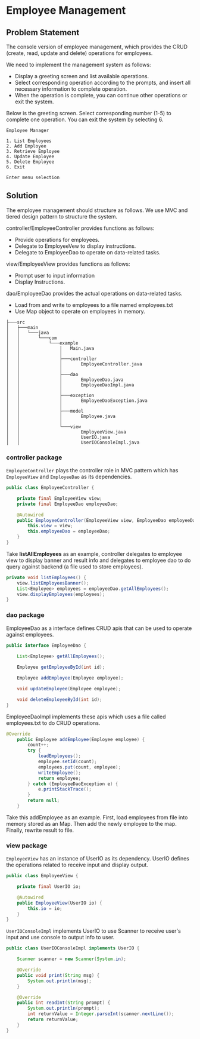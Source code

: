 # Employee Management

## Problem Statement

The console version of employee management, which provides the CRUD (create, read, update and delete) operations for employees.

We need to implement the management system as follows:

- Display a greeting screen and list available operations.
- Select corresponding operation according to the prompts, and insert all necessary information to complete operation.
- When the operation is complete, you can continue other operations or exit the system.

Below is the greeting screen. Select corresponding number (1-5) to complete one operation. You can exit the system by selecting 6.

```shell
Employee Manager

1. List Employees   
2. Add Employee     
3. Retrieve Employee
4. Update Employee  
5. Delete Employee  
6. Exit

Enter menu selection
```

## Solution

The employee management should structure as follows. We use MVC and tiered design pattern to structure the system.

controller/EmployeeController provides functions as follows:

- Provide operations for employees.
- Delegate to EmployeeVew to display instructions.
- Delegate to EmployeeDao to operate on data-related tasks.

view/EmployeeView provides functions as follows:

- Prompt user to input information
- Display Instructions.

dao/EmployeeDao provides the actual operations on data-related tasks.

- Load from and write to employees to a file named employees.txt
- Use Map object to operate on employees in memory.

```shell
├───src
│   ├───main
│   │   └───java
│   │       └───com
│   │           └───example
│   │               │   Main.java
│   │               │
│   │               ├───controller
│   │               │       EmployeeController.java
│   │               │
│   │               ├───dao
│   │               │       EmployeeDao.java
│   │               │       EmployeeDaoImpl.java
│   │               │
│   │               ├───exception
│   │               │       EmployeeDaoException.java
│   │               │
│   │               ├───model
│   │               │       Employee.java
│   │               │
│   │               └───view
│   │                       EmployeeView.java
│   │                       UserIO.java
│   │                       UserIOConsoleImpl.java
```

### controller package

`EmployeeController` plays the controller role in MVC pattern which has `EmployeeView` and `EmployeeDao` as its dependencies.

```java
public class EmployeeController {

    private final EmployeeView view;
    private final EmployeeDao employeeDao;

    @Autowired
    public EmployeeController(EmployeeView view, EmployeeDao employeeDao) {
        this.view = view;
        this.employeeDao = employeeDao;
    }
}
```

Take **listAllEmployees** as an example, controller delegates to employee view to display banner and result info and delegates to employee dao to do query against backend (a file used to store employees).

```java
private void listEmployees() {
    view.listEmployeesBanner();
    List<Employee> employees = employeeDao.getAllEmployees();
    view.displayEmployees(employees);
}
```

### dao package
EmployeeDao as a interface defines CRUD apis that can be used to operate against employees. 

```java
public interface EmployeeDao {
    
    List<Employee> getAllEmployees();

    Employee getEmployeeById(int id);

    Employee addEmployee(Employee employee);

    void updateEmployee(Employee employee);

    void deleteEmployeeById(int id);
}
```

EmployeeDaoImpl implements these apis which uses a file called employees.txt to do CRUD operations.

```java
@Override
    public Employee addEmployee(Employee employee) {
        count++;
        try {
            loadEmployees();
            employee.setId(count);
            employees.put(count, employee);
            writeEmployee();
            return employee;
        } catch (EmployeeDaoException e) {
            e.printStackTrace();
        }
        return null;
    }
```

Take this addEmployee as an example. First, load employees from file into memory stored as an Map. Then add the newly employee to the map. Finally, rewrite result to file.

### view package

`EmployeeView` has an instance of UserIO as its dependency. UserIO defines the operations related to receive input and display output.

```java
public class EmployeeView {

    private final UserIO io;

    @Autowired
    public EmployeeView(UserIO io) {
        this.io = io;
    }
}
```

`UserIOConsoleImpl` implements UserIO to use Scanner to receive user's input and use console to output info to user.

```java
public class UserIOConsoleImpl implements UserIO {

    Scanner scanner = new Scanner(System.in);

    @Override
    public void print(String msg) {
        System.out.println(msg);
    }

    @Override
    public int readInt(String prompt) {
        System.out.println(prompt);
        int returnValue = Integer.parseInt(scanner.nextLine());
        return returnValue;
    }
}
```